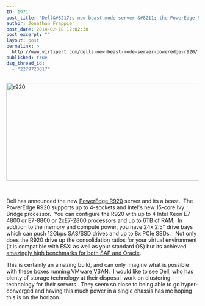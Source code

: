 ```yaml
---
ID: 1971
post_title: 'Dell&#8217;s new beast mode server &#8211; the PowerEdge R920'
author: Jonathan Frappier
post_date: 2014-02-18 12:02:30
post_excerpt: ""
layout: post
permalink: >
  http://www.virtxpert.com/dells-new-beast-mode-server-poweredge-r920/
published: true
dsq_thread_id:
  - "2279728817"
---
```

<a href="http://www.virtxpert.com/wp-content/uploads/2014/02/r920.png"><img class="aligncenter size-full wp-image-1972" alt="r920" src="http://www.virtxpert.com/wp-content/uploads/2014/02/r920.png" width="681" height="255" /></a>

&nbsp;

Dell has announced the new <a href="http://www.dell.com/us/business/p/poweredge-r920/pd" target="_blank">PowerEdge R920</a> server and its a beast.  The PowerEdge R920 supports up to 4-sockets and Intel's new 15-core Ivy Bridge processor.  You can configure the R920 with up to 4 Intel Xeon E7-4800 or E7-8800 or 2xE7-2800 processors and up to 6TB of RAM.  In addition to the memory and compute power, you have 24x 2.5" drive bays which can push 12Gbps SAS/SSD drives and up to 8x PCIe SSDs.   Not only does the R920 drive up the consolidation ratios for your virtual environment (it is compatible with ESXi as well as your standard OS) but its achieved <a href="http://en.community.dell.com/dell-blogs/dell4enterprise/b/dell4enterprise/archive/2014/02/18/our-top-of-the-line-server-for-your-most-demanding-workloads-the-dell-poweredge-r920.aspx" target="_blank">amazingly high benchmarks for both SAP and Oracle</a>.

This is certainly an amazing build, and can only imagine what is possible with these boxes running VMware VSAN.  I would like to see Dell, who has plenty of storage technology at their disposal, work on clustering technology for their servers.  They seem so close to being able to go hyper-converged and having this much power in a single chassis has me hoping this is on the horizon.